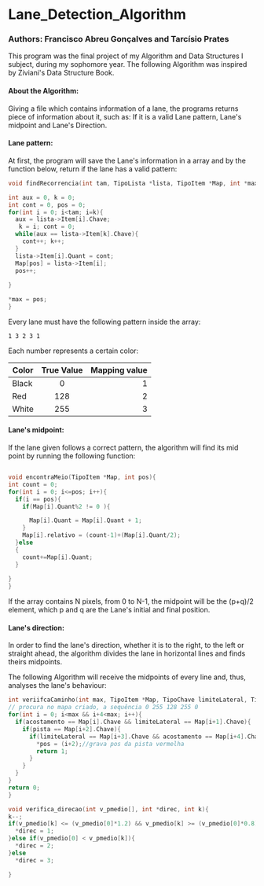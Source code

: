 # Lane_Detection_Algorithm
### Authors: Francisco Abreu Gonçalves and Tarcísio Prates

This program was the final project of my Algorithm and Data Structures I subject, during my sophomore year. The following Algorithm was inspired by Ziviani's Data Structure Book.

#### About the Algorithm:

  Giving a file which contains information of a lane, the programs returns piece of information about it, such as: If it is a valid Lane pattern, Lane's midpoint and Lane's Direction.

#### Lane pattern:
  
  At first, the program will save the Lane's information in a array and by the function below, return if the lane has a valid pattern:

  ```cpp
  void findRecorrencia(int tam, TipoLista *lista, TipoItem *Map, int *max){
  
  int aux = 0, k = 0;
  int cont = 0, pos = 0;
  for(int i = 0; i<tam; i=k){
    aux = lista->Item[i].Chave;
     k = i; cont = 0;
    while(aux == lista->Item[k].Chave){
      cont++; k++;
    }
    lista->Item[i].Quant = cont;
    Map[pos] = lista->Item[i];
    pos++;
    
  }

  *max = pos;  
}
  ```

  Every lane must have the following pattern inside the array:

  ```
  1 3 2 3 1
  ```
  Each number represents a certain color:

  | Color    | True Value  | Mapping value |
  |----------|:-----------:|--------------:|
  | Black    | 0           | 1             | 
  | Red      | 128         | 2             |
  | White    | 255         | 3             |

#### Lane's midpoint:

  If the lane given follows a correct pattern, the algorithm will find its mid point by running the following function:

  ```cpp

  void encontraMeio(TipoItem *Map, int pos){
  int count = 0;
  for(int i = 0; i<=pos; i++){
    if(i == pos){
      if(Map[i].Quant%2 != 0 ){

        Map[i].Quant = Map[i].Quant + 1;
      }
      Map[i].relativo = (count-1)+(Map[i].Quant/2);
    }else
    {
      count+=Map[i].Quant;
    }
    
  }
}

  ```

  If the array contains N pixels, from 0 to N-1, the midpoint will be the (p+q)/2 element, which p and q are the Lane's initial and final position. 

  #### Lane's direction:

  In order to find the lane's direction, whether it is to the right, to the left or straight ahead, the algorithm divides the lane in horizontal lines and finds theirs midpoints. 


  The following Algorithm will receive the midpoints of every line and, thus, analyses the lane's behaviour:

  ```cpp
  int veriifcaCaminho(int max, TipoItem *Map, TipoChave limiteLateral, TipoChave pista, TipoChave acostamento, int *pos){
  // procura no mapa criado, a sequência 0 255 128 255 0
  for(int i = 0; i<max && i+4<max; i++){
    if(acostamento == Map[i].Chave && limiteLateral == Map[i+1].Chave){
      if(pista == Map[i+2].Chave){
        if(limiteLateral == Map[i+3].Chave && acostamento == Map[i+4].Chave){
          *pos = (i+2);//grava pos da pista vermelha
          return 1;
        }
      }
    }
  }
  return 0;
}

void verifica_direcao(int v_pmedio[], int *direc, int k){
  k--;
  if(v_pmedio[k] <= (v_pmedio[0]*1.2) && v_pmedio[k] >= (v_pmedio[0]*0.8)){
    *direc = 1;
  }else if(v_pmedio[0] < v_pmedio[k]){
    *direc = 2;
  }else
    *direc = 3;

}

  ```